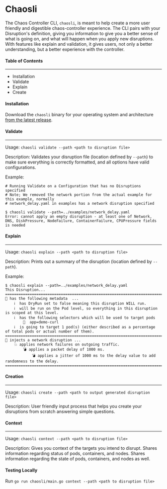 # Chaosli

The Chaos Controller CLI, `chaosli`, is meant to help create a more user friendly and digestible chaos-controller experience. The CLI pairs with your Disruption's definition, giving you information to give you a better sense of what is going on, and what will happen when you apply new disruptions. With features like explain and validation, it gives users, not only a better understanding, but a better experience with the controller.

#### Table of Contents
---
- Installation
- Validate
- Explain
- Create

#### Installation

Download the `chaosli` binary for your operating system and architecture [from the latest release](https://github.com/DataDog/chaos-controller/releases/latest).

#### Validate
---
Usage: `chaosli validate --path <path to disruption file>`

Description: Validates your disruption file (location defined by `--path`) to make sure everything is correctly formatted, and all options have valid configurations.

Example:

```
# Running Validate on a Configuration that has no Disruptions specified
# Note; We removed the network portion from the actual example for this example, normally
# network_delay.yaml in examples has a network disruption specified

$ chaosli validate --path=../examples/network_delay.yaml
Error: cannot apply an empty disruption - at least one of Network, DNS, DiskPressure, NodeFailure, ContainerFailure, CPUPressure fields is needed
```

#### Explain
---
Usage: `chaosli explain --path <path to disruption file>`

Description: Prints out a summary of the disruption (location defined by `--path`).

Example:

```
$ chaosli explain --path=../examples/network_delay.yaml
This Disruption...
=======================================================================================================================================
🧰 has the following metadata  ...
	ℹ️  has DryRun set to false meaning this disruption WILL run.
	ℹ️  will be run on the Pod level, so everything in this disruption is scoped at this level.
	ℹ️  has the following selectors which will be used to target pods
		🎯  app=demo-curl
	ℹ️  is going to target 1 pod(s) (either described as a percentage of total pods or actual number of them).
=======================================================================================================================================
💉 injects a network disruption ...
	💥 applies network failures on outgoing traffic.
		💣 applies a packet delay of 1000 ms.
			💣 applies a jitter of 1000 ms to the delay value to add randomness to the delay.
=======================================================================================================================================
```

#### Creation
---
Usage: `chaosli create --path <path to output generated disruption file>`

Description: User friendly input process that helps you create your disruptions from scratch answering simple questions.

#### Context
---
Usage: `chaosli context --path <path to disruption file>`

Description: Gives you context of the targets you intend to disrupt. Shares information regarding status of pods, containers, and nodes. Shares information regarding the state of pods, containers, and nodes as well. 

#### Testing Locally
Run `go run chaosli/main.go context --path <path to disruption file>`
